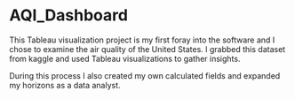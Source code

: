 # AQI_Dashboard
This Tableau visualization project is my first foray into the software and I chose to examine the air quality of the United States. I grabbed this dataset from kaggle and used Tableau visualizations to gather insights.

During this process I also created my own calculated fields and expanded my horizons as a data analyst.
